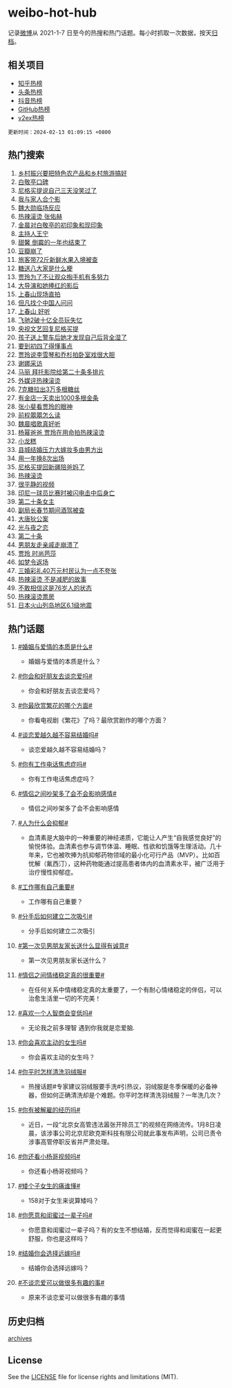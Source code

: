 # weibo-hot-hub

记录[微博](https://www.weibo.com)从 2021-1-7 日至今的热搜和热门话题。每小时抓取一次数据，按天[归档](archives)。

## 相关项目

- [知乎热榜](https://github.com/lonnyzhang423/zhihu-hot-hub)
- [头条热榜](https://github.com/lonnyzhang423/toutiao-hot-hub)
- [抖音热榜](https://github.com/lonnyzhang423/douyin-hot-hub)
- [GitHub热榜](https://github.com/lonnyzhang423/github-hot-hub)
- [v2ex热榜](https://github.com/lonnyzhang423/v2ex-hot-hub)


`更新时间：2024-02-13 01:09:15 +0800`

## 热门搜索

1. [乡村振兴要把特色农产品和乡村旅游搞好](https://m.weibo.cn/search?containerid=100103type%3D1%26t%3D10%26q%3D%23%E4%B9%A1%E6%9D%91%E6%8C%AF%E5%85%B4%E8%A6%81%E6%8A%8A%E7%89%B9%E8%89%B2%E5%86%9C%E4%BA%A7%E5%93%81%E5%92%8C%E4%B9%A1%E6%9D%91%E6%97%85%E6%B8%B8%E6%90%9E%E5%A5%BD%23&stream_entry_id=51&isnewpage=1&extparam=seat%3D1%26pos%3D0%26dgr%3D0%26cate%3D10103%26c_type%3D51%26q%3D%2523%25E4%25B9%25A1%25E6%259D%2591%25E6%258C%25AF%25E5%2585%25B4%25E8%25A6%2581%25E6%258A%258A%25E7%2589%25B9%25E8%2589%25B2%25E5%2586%259C%25E4%25BA%25A7%25E5%2593%2581%25E5%2592%258C%25E4%25B9%25A1%25E6%259D%2591%25E6%2597%2585%25E6%25B8%25B8%25E6%2590%259E%25E5%25A5%25BD%2523%26stream_entry_id%3D51%26filter_type%3Drealtimehot%26display_time%3D1707757753%26pre_seqid%3D17077577538210711303)
1. [白敬亭口碑](https://m.weibo.cn/search?containerid=100103type%3D1%26t%3D10%26q%3D%23%E7%99%BD%E6%95%AC%E4%BA%AD%E5%8F%A3%E7%A2%91%23&stream_entry_id=31&isnewpage=1&extparam=seat%3D1%26band_rank%3D1%26pos%3D0%26q%3D%2523%25E7%2599%25BD%25E6%2595%25AC%25E4%25BA%25AD%25E5%258F%25A3%25E7%25A2%2591%2523%26stream_entry_id%3D31%26c_type%3D31%26flag%3D4%26dgr%3D0%26realpos%3D1%26lcate%3D5001%26cate%3D5001%26filter_type%3Drealtimehot%26display_time%3D1707757753%26pre_seqid%3D17077577538210711303)
1. [尼格买提说自己三天没笑过了](https://m.weibo.cn/search?containerid=100103type%3D1%26t%3D10%26q%3D%23%E5%B0%BC%E6%A0%BC%E4%B9%B0%E6%8F%90%E8%AF%B4%E8%87%AA%E5%B7%B1%E4%B8%89%E5%A4%A9%E6%B2%A1%E7%AC%91%E8%BF%87%E4%BA%86%23&stream_entry_id=31&isnewpage=1&extparam=seat%3D1%26band_rank%3D2%26pos%3D1%26q%3D%2523%25E5%25B0%25BC%25E6%25A0%25BC%25E4%25B9%25B0%25E6%258F%2590%25E8%25AF%25B4%25E8%2587%25AA%25E5%25B7%25B1%25E4%25B8%2589%25E5%25A4%25A9%25E6%25B2%25A1%25E7%25AC%2591%25E8%25BF%2587%25E4%25BA%2586%2523%26stream_entry_id%3D31%26c_type%3D31%26flag%3D16%26dgr%3D0%26realpos%3D2%26lcate%3D5001%26cate%3D5001%26filter_type%3Drealtimehot%26display_time%3D1707757753%26pre_seqid%3D17077577538210711303)
1. [我与家人合个影](https://m.weibo.cn/search?containerid=100103type%3D1%26t%3D10%26q%3D%23%E6%88%91%E4%B8%8E%E5%AE%B6%E4%BA%BA%E5%90%88%E4%B8%AA%E5%BD%B1%23&stream_entry_id=31&isnewpage=1&extparam=seat%3D1%26band_rank%3D3%26pos%3D2%26q%3D%2523%25E6%2588%2591%25E4%25B8%258E%25E5%25AE%25B6%25E4%25BA%25BA%25E5%2590%2588%25E4%25B8%25AA%25E5%25BD%25B1%2523%26stream_entry_id%3D31%26c_type%3D31%26flag%3D0%26dgr%3D0%26realpos%3D3%26lcate%3D5001%26cate%3D5001%26filter_type%3Drealtimehot%26display_time%3D1707757753%26pre_seqid%3D17077577538210711303)
1. [魏大勋临场反应](https://m.weibo.cn/search?containerid=100103type%3D1%26t%3D10%26q%3D%23%E9%AD%8F%E5%A4%A7%E5%8B%8B%E4%B8%B4%E5%9C%BA%E5%8F%8D%E5%BA%94%23&stream_entry_id=31&isnewpage=1&extparam=seat%3D1%26band_rank%3D4%26pos%3D3%26q%3D%2523%25E9%25AD%258F%25E5%25A4%25A7%25E5%258B%258B%25E4%25B8%25B4%25E5%259C%25BA%25E5%258F%258D%25E5%25BA%2594%2523%26stream_entry_id%3D31%26c_type%3D31%26flag%3D2%26dgr%3D0%26realpos%3D4%26lcate%3D5001%26cate%3D5001%26filter_type%3Drealtimehot%26display_time%3D1707757753%26pre_seqid%3D17077577538210711303)
1. [热辣滚烫 张佑赫](https://m.weibo.cn/search?containerid=100103type%3D1%26t%3D10%26q%3D%E7%83%AD%E8%BE%A3%E6%BB%9A%E7%83%AB+%E5%BC%A0%E4%BD%91%E8%B5%AB&stream_entry_id=31&isnewpage=1&extparam=seat%3D1%26band_rank%3D5%26pos%3D4%26q%3D%25E7%2583%25AD%25E8%25BE%25A3%25E6%25BB%259A%25E7%2583%25AB%2520%25E5%25BC%25A0%25E4%25BD%2591%25E8%25B5%25AB%26stream_entry_id%3D31%26c_type%3D31%26flag%3D1%26dgr%3D0%26realpos%3D5%26lcate%3D5001%26cate%3D5001%26filter_type%3Drealtimehot%26display_time%3D1707757753%26pre_seqid%3D17077577538210711303)
1. [金晨对白敬亭的初印象和现印象](https://m.weibo.cn/search?containerid=100103type%3D1%26t%3D10%26q%3D%23%E9%87%91%E6%99%A8%E5%AF%B9%E7%99%BD%E6%95%AC%E4%BA%AD%E7%9A%84%E5%88%9D%E5%8D%B0%E8%B1%A1%E5%92%8C%E7%8E%B0%E5%8D%B0%E8%B1%A1%23&stream_entry_id=31&isnewpage=1&extparam=seat%3D1%26band_rank%3D6%26pos%3D5%26q%3D%2523%25E9%2587%2591%25E6%2599%25A8%25E5%25AF%25B9%25E7%2599%25BD%25E6%2595%25AC%25E4%25BA%25AD%25E7%259A%2584%25E5%2588%259D%25E5%258D%25B0%25E8%25B1%25A1%25E5%2592%258C%25E7%258E%25B0%25E5%258D%25B0%25E8%25B1%25A1%2523%26stream_entry_id%3D31%26c_type%3D31%26flag%3D2%26dgr%3D0%26realpos%3D6%26lcate%3D5001%26cate%3D5001%26filter_type%3Drealtimehot%26display_time%3D1707757753%26pre_seqid%3D17077577538210711303)
1. [主持人王宁](https://m.weibo.cn/search?containerid=100103type%3D1%26t%3D10%26q%3D%23%E4%B8%BB%E6%8C%81%E4%BA%BA%E7%8E%8B%E5%AE%81%23&stream_entry_id=31&isnewpage=1&extparam=seat%3D1%26band_rank%3D7%26pos%3D6%26q%3D%2523%25E4%25B8%25BB%25E6%258C%2581%25E4%25BA%25BA%25E7%258E%258B%25E5%25AE%2581%2523%26stream_entry_id%3D31%26c_type%3D31%26flag%3D2%26dgr%3D0%26realpos%3D7%26lcate%3D5001%26cate%3D5001%26filter_type%3Drealtimehot%26display_time%3D1707757753%26pre_seqid%3D17077577538210711303)
1. [甜馨 倒霉的一年也结束了](https://m.weibo.cn/search?containerid=100103type%3D1%26t%3D10%26q%3D%E7%94%9C%E9%A6%A8+%E5%80%92%E9%9C%89%E7%9A%84%E4%B8%80%E5%B9%B4%E4%B9%9F%E7%BB%93%E6%9D%9F%E4%BA%86&stream_entry_id=31&isnewpage=1&extparam=seat%3D1%26band_rank%3D8%26pos%3D7%26q%3D%25E7%2594%259C%25E9%25A6%25A8%2520%25E5%2580%2592%25E9%259C%2589%25E7%259A%2584%25E4%25B8%2580%25E5%25B9%25B4%25E4%25B9%259F%25E7%25BB%2593%25E6%259D%259F%25E4%25BA%2586%26stream_entry_id%3D31%26c_type%3D31%26flag%3D2%26dgr%3D0%26realpos%3D8%26lcate%3D5001%26cate%3D5001%26filter_type%3Drealtimehot%26display_time%3D1707757753%26pre_seqid%3D17077577538210711303)
1. [豆瓣崩了](https://m.weibo.cn/search?containerid=100103type%3D1%26t%3D10%26q%3D%E8%B1%86%E7%93%A3%E5%B4%A9%E4%BA%86&stream_entry_id=31&isnewpage=1&extparam=seat%3D1%26band_rank%3D9%26pos%3D8%26q%3D%25E8%25B1%2586%25E7%2593%25A3%25E5%25B4%25A9%25E4%25BA%2586%26stream_entry_id%3D31%26c_type%3D31%26flag%3D0%26dgr%3D0%26realpos%3D9%26lcate%3D5001%26cate%3D5001%26filter_type%3Drealtimehot%26display_time%3D1707757753%26pre_seqid%3D17077577538210711303)
1. [旅客带72斤新鲜水果入境被查](https://m.weibo.cn/search?containerid=100103type%3D1%26t%3D10%26q%3D%23%E6%97%85%E5%AE%A2%E5%B8%A672%E6%96%A4%E6%96%B0%E9%B2%9C%E6%B0%B4%E6%9E%9C%E5%85%A5%E5%A2%83%E8%A2%AB%E6%9F%A5%23&stream_entry_id=31&isnewpage=1&extparam=seat%3D1%26band_rank%3D10%26pos%3D9%26q%3D%2523%25E6%2597%2585%25E5%25AE%25A2%25E5%25B8%25A672%25E6%2596%25A4%25E6%2596%25B0%25E9%25B2%259C%25E6%25B0%25B4%25E6%259E%259C%25E5%2585%25A5%25E5%25A2%2583%25E8%25A2%25AB%25E6%259F%25A5%2523%26stream_entry_id%3D31%26c_type%3D31%26flag%3D0%26dgr%3D0%26realpos%3D10%26lcate%3D5001%26cate%3D5001%26filter_type%3Drealtimehot%26display_time%3D1707757753%26pre_seqid%3D17077577538210711303)
1. [糖送八大家是什么梗](https://m.weibo.cn/search?containerid=100103type%3D1%26t%3D10%26q%3D%E7%B3%96%E9%80%81%E5%85%AB%E5%A4%A7%E5%AE%B6%E6%98%AF%E4%BB%80%E4%B9%88%E6%A2%97&stream_entry_id=31&isnewpage=1&extparam=seat%3D1%26band_rank%3D11%26pos%3D10%26q%3D%25E7%25B3%2596%25E9%2580%2581%25E5%2585%25AB%25E5%25A4%25A7%25E5%25AE%25B6%25E6%2598%25AF%25E4%25BB%2580%25E4%25B9%2588%25E6%25A2%2597%26stream_entry_id%3D31%26c_type%3D31%26flag%3D2%26dgr%3D0%26realpos%3D11%26lcate%3D5001%26cate%3D5001%26filter_type%3Drealtimehot%26display_time%3D1707757753%26pre_seqid%3D17077577538210711303)
1. [贾玲为了不让观众掏手机有多努力](https://m.weibo.cn/search?containerid=100103type%3D1%26t%3D10%26q%3D%23%E8%B4%BE%E7%8E%B2%E4%B8%BA%E4%BA%86%E4%B8%8D%E8%AE%A9%E8%A7%82%E4%BC%97%E6%8E%8F%E6%89%8B%E6%9C%BA%E6%9C%89%E5%A4%9A%E5%8A%AA%E5%8A%9B%23&stream_entry_id=31&isnewpage=1&extparam=seat%3D1%26band_rank%3D12%26pos%3D11%26q%3D%2523%25E8%25B4%25BE%25E7%258E%25B2%25E4%25B8%25BA%25E4%25BA%2586%25E4%25B8%258D%25E8%25AE%25A9%25E8%25A7%2582%25E4%25BC%2597%25E6%258E%258F%25E6%2589%258B%25E6%259C%25BA%25E6%259C%2589%25E5%25A4%259A%25E5%258A%25AA%25E5%258A%259B%2523%26stream_entry_id%3D31%26c_type%3D31%26flag%3D2%26dgr%3D0%26realpos%3D12%26lcate%3D5001%26cate%3D5001%26filter_type%3Drealtimehot%26display_time%3D1707757753%26pre_seqid%3D17077577538210711303)
1. [大导演和她捧红的影后](https://m.weibo.cn/search?containerid=100103type%3D1%26t%3D10%26q%3D%23%E5%A4%A7%E5%AF%BC%E6%BC%94%E5%92%8C%E5%A5%B9%E6%8D%A7%E7%BA%A2%E7%9A%84%E5%BD%B1%E5%90%8E%23&stream_entry_id=31&isnewpage=1&extparam=seat%3D1%26band_rank%3D13%26pos%3D12%26q%3D%2523%25E5%25A4%25A7%25E5%25AF%25BC%25E6%25BC%2594%25E5%2592%258C%25E5%25A5%25B9%25E6%258D%25A7%25E7%25BA%25A2%25E7%259A%2584%25E5%25BD%25B1%25E5%2590%258E%2523%26stream_entry_id%3D31%26c_type%3D31%26flag%3D0%26dgr%3D0%26realpos%3D13%26lcate%3D5001%26cate%3D5001%26filter_type%3Drealtimehot%26display_time%3D1707757753%26pre_seqid%3D17077577538210711303)
1. [上春山现场直拍](https://m.weibo.cn/search?containerid=100103type%3D1%26t%3D10%26q%3D%23%E4%B8%8A%E6%98%A5%E5%B1%B1%E7%8E%B0%E5%9C%BA%E7%9B%B4%E6%8B%8D%23&stream_entry_id=31&isnewpage=1&extparam=seat%3D1%26band_rank%3D14%26pos%3D13%26q%3D%2523%25E4%25B8%258A%25E6%2598%25A5%25E5%25B1%25B1%25E7%258E%25B0%25E5%259C%25BA%25E7%259B%25B4%25E6%258B%258D%2523%26stream_entry_id%3D31%26c_type%3D31%26flag%3D2%26dgr%3D0%26realpos%3D14%26lcate%3D5001%26cate%3D5001%26filter_type%3Drealtimehot%26display_time%3D1707757753%26pre_seqid%3D17077577538210711303)
1. [但凡找个中国人问问](https://m.weibo.cn/search?containerid=100103type%3D1%26t%3D10%26q%3D%E4%BD%86%E5%87%A1%E6%89%BE%E4%B8%AA%E4%B8%AD%E5%9B%BD%E4%BA%BA%E9%97%AE%E9%97%AE&stream_entry_id=31&isnewpage=1&extparam=seat%3D1%26band_rank%3D15%26pos%3D14%26q%3D%25E4%25BD%2586%25E5%2587%25A1%25E6%2589%25BE%25E4%25B8%25AA%25E4%25B8%25AD%25E5%259B%25BD%25E4%25BA%25BA%25E9%2597%25AE%25E9%2597%25AE%26stream_entry_id%3D31%26c_type%3D31%26flag%3D0%26dgr%3D0%26realpos%3D15%26lcate%3D5001%26cate%3D5001%26filter_type%3Drealtimehot%26display_time%3D1707757753%26pre_seqid%3D17077577538210711303)
1. [上春山 好听](https://m.weibo.cn/search?containerid=100103type%3D1%26t%3D10%26q%3D%E4%B8%8A%E6%98%A5%E5%B1%B1+%E5%A5%BD%E5%90%AC&stream_entry_id=31&isnewpage=1&extparam=seat%3D1%26band_rank%3D16%26pos%3D15%26q%3D%25E4%25B8%258A%25E6%2598%25A5%25E5%25B1%25B1%2520%25E5%25A5%25BD%25E5%2590%25AC%26stream_entry_id%3D31%26c_type%3D31%26flag%3D0%26dgr%3D0%26realpos%3D16%26lcate%3D5001%26cate%3D5001%26filter_type%3Drealtimehot%26display_time%3D1707757753%26pre_seqid%3D17077577538210711303)
1. [飞驰2破十亿全员玩失忆](https://m.weibo.cn/search?containerid=100103type%3D1%26t%3D10%26q%3D%23%E9%A3%9E%E9%A9%B02%E7%A0%B4%E5%8D%81%E4%BA%BF%E5%85%A8%E5%91%98%E7%8E%A9%E5%A4%B1%E5%BF%86%23&stream_entry_id=31&isnewpage=1&extparam=seat%3D1%26band_rank%3D17%26pos%3D16%26q%3D%2523%25E9%25A3%259E%25E9%25A9%25B02%25E7%25A0%25B4%25E5%258D%2581%25E4%25BA%25BF%25E5%2585%25A8%25E5%2591%2598%25E7%258E%25A9%25E5%25A4%25B1%25E5%25BF%2586%2523%26stream_entry_id%3D31%26c_type%3D31%26flag%3D0%26dgr%3D0%26realpos%3D17%26lcate%3D5001%26cate%3D5001%26filter_type%3Drealtimehot%26display_time%3D1707757753%26pre_seqid%3D17077577538210711303)
1. [央视文艺回复尼格买提](https://m.weibo.cn/search?containerid=100103type%3D1%26t%3D10%26q%3D%23%E5%A4%AE%E8%A7%86%E6%96%87%E8%89%BA%E5%9B%9E%E5%A4%8D%E5%B0%BC%E6%A0%BC%E4%B9%B0%E6%8F%90%23&stream_entry_id=31&isnewpage=1&extparam=seat%3D1%26band_rank%3D18%26pos%3D17%26q%3D%2523%25E5%25A4%25AE%25E8%25A7%2586%25E6%2596%2587%25E8%2589%25BA%25E5%259B%259E%25E5%25A4%258D%25E5%25B0%25BC%25E6%25A0%25BC%25E4%25B9%25B0%25E6%258F%2590%2523%26stream_entry_id%3D31%26c_type%3D31%26flag%3D0%26dgr%3D0%26realpos%3D18%26lcate%3D5001%26cate%3D5001%26filter_type%3Drealtimehot%26display_time%3D1707757753%26pre_seqid%3D17077577538210711303)
1. [孩子送上警车后她才发现自己后背全湿了](https://m.weibo.cn/search?containerid=100103type%3D1%26t%3D10%26q%3D%23%E5%AD%A9%E5%AD%90%E9%80%81%E4%B8%8A%E8%AD%A6%E8%BD%A6%E5%90%8E%E5%A5%B9%E6%89%8D%E5%8F%91%E7%8E%B0%E8%87%AA%E5%B7%B1%E5%90%8E%E8%83%8C%E5%85%A8%E6%B9%BF%E4%BA%86%23&stream_entry_id=31&isnewpage=1&extparam=seat%3D1%26band_rank%3D19%26pos%3D18%26q%3D%2523%25E5%25AD%25A9%25E5%25AD%2590%25E9%2580%2581%25E4%25B8%258A%25E8%25AD%25A6%25E8%25BD%25A6%25E5%2590%258E%25E5%25A5%25B9%25E6%2589%258D%25E5%258F%2591%25E7%258E%25B0%25E8%2587%25AA%25E5%25B7%25B1%25E5%2590%258E%25E8%2583%258C%25E5%2585%25A8%25E6%25B9%25BF%25E4%25BA%2586%2523%26stream_entry_id%3D31%26c_type%3D31%26flag%3D32768%26dgr%3D0%26realpos%3D19%26lcate%3D5001%26cate%3D5001%26filter_type%3Drealtimehot%26display_time%3D1707757753%26pre_seqid%3D17077577538210711303)
1. [要到初四了得懂事点](https://m.weibo.cn/search?containerid=100103type%3D1%26t%3D10%26q%3D%E8%A6%81%E5%88%B0%E5%88%9D%E5%9B%9B%E4%BA%86%E5%BE%97%E6%87%82%E4%BA%8B%E7%82%B9&stream_entry_id=31&isnewpage=1&extparam=seat%3D1%26band_rank%3D20%26pos%3D19%26q%3D%25E8%25A6%2581%25E5%2588%25B0%25E5%2588%259D%25E5%259B%259B%25E4%25BA%2586%25E5%25BE%2597%25E6%2587%2582%25E4%25BA%258B%25E7%2582%25B9%26stream_entry_id%3D31%26c_type%3D31%26flag%3D0%26dgr%3D0%26realpos%3D20%26lcate%3D5001%26cate%3D5001%26filter_type%3Drealtimehot%26display_time%3D1707757753%26pre_seqid%3D17077577538210711303)
1. [贾玲说李雪琴和乔杉拍卧室戏很大胆](https://m.weibo.cn/search?containerid=100103type%3D1%26t%3D10%26q%3D%23%E8%B4%BE%E7%8E%B2%E8%AF%B4%E6%9D%8E%E9%9B%AA%E7%90%B4%E5%92%8C%E4%B9%94%E6%9D%89%E6%8B%8D%E5%8D%A7%E5%AE%A4%E6%88%8F%E5%BE%88%E5%A4%A7%E8%83%86%23&stream_entry_id=31&isnewpage=1&extparam=seat%3D1%26band_rank%3D21%26pos%3D20%26q%3D%2523%25E8%25B4%25BE%25E7%258E%25B2%25E8%25AF%25B4%25E6%259D%258E%25E9%259B%25AA%25E7%2590%25B4%25E5%2592%258C%25E4%25B9%2594%25E6%259D%2589%25E6%258B%258D%25E5%258D%25A7%25E5%25AE%25A4%25E6%2588%258F%25E5%25BE%2588%25E5%25A4%25A7%25E8%2583%2586%2523%26stream_entry_id%3D31%26c_type%3D31%26flag%3D1%26dgr%3D0%26realpos%3D21%26lcate%3D5001%26cate%3D5001%26filter_type%3Drealtimehot%26display_time%3D1707757753%26pre_seqid%3D17077577538210711303)
1. [谢娜采访](https://m.weibo.cn/search?containerid=100103type%3D1%26t%3D10%26q%3D%E8%B0%A2%E5%A8%9C%E9%87%87%E8%AE%BF&stream_entry_id=31&isnewpage=1&extparam=seat%3D1%26band_rank%3D22%26pos%3D21%26q%3D%25E8%25B0%25A2%25E5%25A8%259C%25E9%2587%2587%25E8%25AE%25BF%26stream_entry_id%3D31%26c_type%3D31%26flag%3D0%26dgr%3D0%26realpos%3D22%26lcate%3D5001%26cate%3D5001%26filter_type%3Drealtimehot%26display_time%3D1707757753%26pre_seqid%3D17077577538210711303)
1. [马丽 拜托影院给第二十条多排片](https://m.weibo.cn/search?containerid=100103type%3D1%26t%3D10%26q%3D%E9%A9%AC%E4%B8%BD+%E6%8B%9C%E6%89%98%E5%BD%B1%E9%99%A2%E7%BB%99%E7%AC%AC%E4%BA%8C%E5%8D%81%E6%9D%A1%E5%A4%9A%E6%8E%92%E7%89%87&stream_entry_id=31&isnewpage=1&extparam=seat%3D1%26band_rank%3D23%26pos%3D22%26q%3D%25E9%25A9%25AC%25E4%25B8%25BD%2520%25E6%258B%259C%25E6%2589%2598%25E5%25BD%25B1%25E9%2599%25A2%25E7%25BB%2599%25E7%25AC%25AC%25E4%25BA%258C%25E5%258D%2581%25E6%259D%25A1%25E5%25A4%259A%25E6%258E%2592%25E7%2589%2587%26stream_entry_id%3D31%26c_type%3D31%26flag%3D0%26dgr%3D0%26realpos%3D23%26lcate%3D5001%26cate%3D5001%26filter_type%3Drealtimehot%26display_time%3D1707757753%26pre_seqid%3D17077577538210711303)
1. [外媒评热辣滚烫](https://m.weibo.cn/search?containerid=100103type%3D1%26t%3D10%26q%3D%23%E5%A4%96%E5%AA%92%E8%AF%84%E7%83%AD%E8%BE%A3%E6%BB%9A%E7%83%AB%23&stream_entry_id=31&isnewpage=1&extparam=seat%3D1%26band_rank%3D24%26pos%3D23%26q%3D%2523%25E5%25A4%2596%25E5%25AA%2592%25E8%25AF%2584%25E7%2583%25AD%25E8%25BE%25A3%25E6%25BB%259A%25E7%2583%25AB%2523%26stream_entry_id%3D31%26c_type%3D31%26flag%3D0%26dgr%3D0%26realpos%3D24%26lcate%3D5001%26cate%3D5001%26filter_type%3Drealtimehot%26display_time%3D1707757753%26pre_seqid%3D17077577538210711303)
1. [7克糖拉出3万多根糖丝](https://m.weibo.cn/search?containerid=100103type%3D1%26t%3D10%26q%3D%237%E5%85%8B%E7%B3%96%E6%8B%89%E5%87%BA3%E4%B8%87%E5%A4%9A%E6%A0%B9%E7%B3%96%E4%B8%9D%23&stream_entry_id=31&isnewpage=1&extparam=seat%3D1%26band_rank%3D25%26pos%3D24%26q%3D%25237%25E5%2585%258B%25E7%25B3%2596%25E6%258B%2589%25E5%2587%25BA3%25E4%25B8%2587%25E5%25A4%259A%25E6%25A0%25B9%25E7%25B3%2596%25E4%25B8%259D%2523%26stream_entry_id%3D31%26c_type%3D31%26flag%3D1%26dgr%3D0%26realpos%3D25%26lcate%3D5001%26cate%3D5001%26filter_type%3Drealtimehot%26display_time%3D1707757753%26pre_seqid%3D17077577538210711303)
1. [有金店一天卖出1000多根金条](https://m.weibo.cn/search?containerid=100103type%3D1%26t%3D10%26q%3D%23%E6%9C%89%E9%87%91%E5%BA%97%E4%B8%80%E5%A4%A9%E5%8D%96%E5%87%BA1000%E5%A4%9A%E6%A0%B9%E9%87%91%E6%9D%A1%23&stream_entry_id=31&isnewpage=1&extparam=seat%3D1%26band_rank%3D26%26pos%3D25%26q%3D%2523%25E6%259C%2589%25E9%2587%2591%25E5%25BA%2597%25E4%25B8%2580%25E5%25A4%25A9%25E5%258D%2596%25E5%2587%25BA1000%25E5%25A4%259A%25E6%25A0%25B9%25E9%2587%2591%25E6%259D%25A1%2523%26stream_entry_id%3D31%26c_type%3D31%26flag%3D0%26dgr%3D0%26realpos%3D26%26lcate%3D5001%26cate%3D5001%26filter_type%3Drealtimehot%26display_time%3D1707757753%26pre_seqid%3D17077577538210711303)
1. [张小斐看贾玲的眼神](https://m.weibo.cn/search?containerid=100103type%3D1%26t%3D10%26q%3D%23%E5%BC%A0%E5%B0%8F%E6%96%90%E7%9C%8B%E8%B4%BE%E7%8E%B2%E7%9A%84%E7%9C%BC%E7%A5%9E%23&stream_entry_id=31&isnewpage=1&extparam=seat%3D1%26band_rank%3D27%26pos%3D26%26q%3D%2523%25E5%25BC%25A0%25E5%25B0%258F%25E6%2596%2590%25E7%259C%258B%25E8%25B4%25BE%25E7%258E%25B2%25E7%259A%2584%25E7%259C%25BC%25E7%25A5%259E%2523%26stream_entry_id%3D31%26c_type%3D31%26flag%3D0%26dgr%3D0%26realpos%3D27%26lcate%3D5001%26cate%3D5001%26filter_type%3Drealtimehot%26display_time%3D1707757753%26pre_seqid%3D17077577538210711303)
1. [前程朤朤怎么读](https://m.weibo.cn/search?containerid=100103type%3D1%26t%3D10%26q%3D%23%E5%89%8D%E7%A8%8B%E6%9C%A4%E6%9C%A4%E6%80%8E%E4%B9%88%E8%AF%BB%23&stream_entry_id=31&isnewpage=1&extparam=seat%3D1%26band_rank%3D28%26pos%3D27%26q%3D%2523%25E5%2589%258D%25E7%25A8%258B%25E6%259C%25A4%25E6%259C%25A4%25E6%2580%258E%25E4%25B9%2588%25E8%25AF%25BB%2523%26stream_entry_id%3D31%26c_type%3D31%26flag%3D0%26dgr%3D0%26realpos%3D28%26lcate%3D5001%26cate%3D5001%26filter_type%3Drealtimehot%26display_time%3D1707757753%26pre_seqid%3D17077577538210711303)
1. [魏晨唱歌真好听](https://m.weibo.cn/search?containerid=100103type%3D1%26t%3D10%26q%3D%E9%AD%8F%E6%99%A8%E5%94%B1%E6%AD%8C%E7%9C%9F%E5%A5%BD%E5%90%AC&stream_entry_id=31&isnewpage=1&extparam=seat%3D1%26band_rank%3D29%26pos%3D28%26q%3D%25E9%25AD%258F%25E6%2599%25A8%25E5%2594%25B1%25E6%25AD%258C%25E7%259C%259F%25E5%25A5%25BD%25E5%2590%25AC%26stream_entry_id%3D31%26c_type%3D31%26flag%3D0%26dgr%3D0%26realpos%3D29%26lcate%3D5001%26cate%3D5001%26filter_type%3Drealtimehot%26display_time%3D1707757753%26pre_seqid%3D17077577538210711303)
1. [杨幂爸爸 贾玲在用命拍热辣滚烫](https://m.weibo.cn/search?containerid=100103type%3D1%26t%3D10%26q%3D%E6%9D%A8%E5%B9%82%E7%88%B8%E7%88%B8+%E8%B4%BE%E7%8E%B2%E5%9C%A8%E7%94%A8%E5%91%BD%E6%8B%8D%E7%83%AD%E8%BE%A3%E6%BB%9A%E7%83%AB&stream_entry_id=31&isnewpage=1&extparam=seat%3D1%26band_rank%3D30%26pos%3D29%26q%3D%25E6%259D%25A8%25E5%25B9%2582%25E7%2588%25B8%25E7%2588%25B8%2520%25E8%25B4%25BE%25E7%258E%25B2%25E5%259C%25A8%25E7%2594%25A8%25E5%2591%25BD%25E6%258B%258D%25E7%2583%25AD%25E8%25BE%25A3%25E6%25BB%259A%25E7%2583%25AB%26stream_entry_id%3D31%26c_type%3D31%26flag%3D0%26dgr%3D0%26realpos%3D30%26lcate%3D5001%26cate%3D5001%26filter_type%3Drealtimehot%26display_time%3D1707757753%26pre_seqid%3D17077577538210711303)
1. [小龙糕](https://m.weibo.cn/search?containerid=100103type%3D1%26t%3D10%26q%3D%E5%B0%8F%E9%BE%99%E7%B3%95&stream_entry_id=31&isnewpage=1&extparam=seat%3D1%26band_rank%3D31%26pos%3D30%26q%3D%25E5%25B0%258F%25E9%25BE%2599%25E7%25B3%2595%26stream_entry_id%3D31%26c_type%3D31%26flag%3D0%26dgr%3D0%26realpos%3D31%26lcate%3D5001%26cate%3D5001%26filter_type%3Drealtimehot%26display_time%3D1707757753%26pre_seqid%3D17077577538210711303)
1. [县城结婚压力大嫁妆多由男方出](https://m.weibo.cn/search?containerid=100103type%3D1%26t%3D10%26q%3D%23%E5%8E%BF%E5%9F%8E%E7%BB%93%E5%A9%9A%E5%8E%8B%E5%8A%9B%E5%A4%A7%E5%AB%81%E5%A6%86%E5%A4%9A%E7%94%B1%E7%94%B7%E6%96%B9%E5%87%BA%23&stream_entry_id=31&isnewpage=1&extparam=seat%3D1%26band_rank%3D32%26pos%3D31%26q%3D%2523%25E5%258E%25BF%25E5%259F%258E%25E7%25BB%2593%25E5%25A9%259A%25E5%258E%258B%25E5%258A%259B%25E5%25A4%25A7%25E5%25AB%2581%25E5%25A6%2586%25E5%25A4%259A%25E7%2594%25B1%25E7%2594%25B7%25E6%2596%25B9%25E5%2587%25BA%2523%26stream_entry_id%3D31%26c_type%3D31%26flag%3D0%26dgr%3D0%26realpos%3D32%26lcate%3D5001%26cate%3D5001%26filter_type%3Drealtimehot%26display_time%3D1707757753%26pre_seqid%3D17077577538210711303)
1. [用一年换8次出场](https://m.weibo.cn/search?containerid=100103type%3D1%26t%3D10%26q%3D%E7%94%A8%E4%B8%80%E5%B9%B4%E6%8D%A28%E6%AC%A1%E5%87%BA%E5%9C%BA&stream_entry_id=31&isnewpage=1&extparam=seat%3D1%26band_rank%3D33%26pos%3D32%26q%3D%25E7%2594%25A8%25E4%25B8%2580%25E5%25B9%25B4%25E6%258D%25A28%25E6%25AC%25A1%25E5%2587%25BA%25E5%259C%25BA%26stream_entry_id%3D31%26c_type%3D31%26flag%3D1%26dgr%3D0%26realpos%3D33%26lcate%3D5001%26cate%3D5001%26filter_type%3Drealtimehot%26display_time%3D1707757753%26pre_seqid%3D17077577538210711303)
1. [尼格买提回新疆陪爸妈了](https://m.weibo.cn/search?containerid=100103type%3D1%26t%3D10%26q%3D%23%E5%B0%BC%E6%A0%BC%E4%B9%B0%E6%8F%90%E5%9B%9E%E6%96%B0%E7%96%86%E9%99%AA%E7%88%B8%E5%A6%88%E4%BA%86%23&stream_entry_id=31&isnewpage=1&extparam=seat%3D1%26band_rank%3D34%26pos%3D33%26q%3D%2523%25E5%25B0%25BC%25E6%25A0%25BC%25E4%25B9%25B0%25E6%258F%2590%25E5%259B%259E%25E6%2596%25B0%25E7%2596%2586%25E9%2599%25AA%25E7%2588%25B8%25E5%25A6%2588%25E4%25BA%2586%2523%26stream_entry_id%3D31%26c_type%3D31%26flag%3D0%26dgr%3D0%26realpos%3D34%26lcate%3D5001%26cate%3D5001%26filter_type%3Drealtimehot%26display_time%3D1707757753%26pre_seqid%3D17077577538210711303)
1. [热辣滚烫](https://m.weibo.cn/search?containerid=100103type%3D1%26t%3D10%26q%3D%E7%83%AD%E8%BE%A3%E6%BB%9A%E7%83%AB&stream_entry_id=31&isnewpage=1&extparam=seat%3D1%26band_rank%3D35%26pos%3D34%26q%3D%25E7%2583%25AD%25E8%25BE%25A3%25E6%25BB%259A%25E7%2583%25AB%26stream_entry_id%3D31%26c_type%3D31%26flag%3D0%26dgr%3D0%26realpos%3D35%26lcate%3D5001%26cate%3D5001%26filter_type%3Drealtimehot%26display_time%3D1707757753%26pre_seqid%3D17077577538210711303)
1. [很平静的视频](https://m.weibo.cn/search?containerid=100103type%3D1%26t%3D10%26q%3D%E5%BE%88%E5%B9%B3%E9%9D%99%E7%9A%84%E8%A7%86%E9%A2%91&stream_entry_id=31&isnewpage=1&extparam=seat%3D1%26band_rank%3D36%26pos%3D35%26q%3D%25E5%25BE%2588%25E5%25B9%25B3%25E9%259D%2599%25E7%259A%2584%25E8%25A7%2586%25E9%25A2%2591%26stream_entry_id%3D31%26c_type%3D31%26flag%3D0%26dgr%3D0%26realpos%3D36%26lcate%3D5001%26cate%3D5001%26filter_type%3Drealtimehot%26display_time%3D1707757753%26pre_seqid%3D17077577538210711303)
1. [印尼一球员比赛时被闪电击中后身亡](https://m.weibo.cn/search?containerid=100103type%3D1%26t%3D10%26q%3D%23%E5%8D%B0%E5%B0%BC%E4%B8%80%E7%90%83%E5%91%98%E6%AF%94%E8%B5%9B%E6%97%B6%E8%A2%AB%E9%97%AA%E7%94%B5%E5%87%BB%E4%B8%AD%E5%90%8E%E8%BA%AB%E4%BA%A1%23&stream_entry_id=31&isnewpage=1&extparam=seat%3D1%26band_rank%3D37%26pos%3D36%26q%3D%2523%25E5%258D%25B0%25E5%25B0%25BC%25E4%25B8%2580%25E7%2590%2583%25E5%2591%2598%25E6%25AF%2594%25E8%25B5%259B%25E6%2597%25B6%25E8%25A2%25AB%25E9%2597%25AA%25E7%2594%25B5%25E5%2587%25BB%25E4%25B8%25AD%25E5%2590%258E%25E8%25BA%25AB%25E4%25BA%25A1%2523%26stream_entry_id%3D31%26c_type%3D31%26flag%3D0%26dgr%3D0%26realpos%3D37%26lcate%3D5001%26cate%3D5001%26filter_type%3Drealtimehot%26display_time%3D1707757753%26pre_seqid%3D17077577538210711303)
1. [第二十条女主](https://m.weibo.cn/search?containerid=100103type%3D1%26t%3D10%26q%3D%23%E7%AC%AC%E4%BA%8C%E5%8D%81%E6%9D%A1%E5%A5%B3%E4%B8%BB%23&stream_entry_id=31&isnewpage=1&extparam=seat%3D1%26band_rank%3D38%26pos%3D37%26q%3D%2523%25E7%25AC%25AC%25E4%25BA%258C%25E5%258D%2581%25E6%259D%25A1%25E5%25A5%25B3%25E4%25B8%25BB%2523%26stream_entry_id%3D31%26c_type%3D31%26flag%3D0%26dgr%3D0%26realpos%3D38%26lcate%3D5001%26cate%3D5001%26filter_type%3Drealtimehot%26display_time%3D1707757753%26pre_seqid%3D17077577538210711303)
1. [副局长春节期间酒驾被查](https://m.weibo.cn/search?containerid=100103type%3D1%26t%3D10%26q%3D%23%E5%89%AF%E5%B1%80%E9%95%BF%E6%98%A5%E8%8A%82%E6%9C%9F%E9%97%B4%E9%85%92%E9%A9%BE%E8%A2%AB%E6%9F%A5%23&stream_entry_id=31&isnewpage=1&extparam=seat%3D1%26band_rank%3D39%26pos%3D38%26q%3D%2523%25E5%2589%25AF%25E5%25B1%2580%25E9%2595%25BF%25E6%2598%25A5%25E8%258A%2582%25E6%259C%259F%25E9%2597%25B4%25E9%2585%2592%25E9%25A9%25BE%25E8%25A2%25AB%25E6%259F%25A5%2523%26stream_entry_id%3D31%26c_type%3D31%26flag%3D0%26dgr%3D0%26realpos%3D39%26lcate%3D5001%26cate%3D5001%26filter_type%3Drealtimehot%26display_time%3D1707757753%26pre_seqid%3D17077577538210711303)
1. [大唐狄公案](https://m.weibo.cn/search?containerid=100103type%3D1%26t%3D10%26q%3D%E5%A4%A7%E5%94%90%E7%8B%84%E5%85%AC%E6%A1%88&stream_entry_id=31&isnewpage=1&extparam=seat%3D1%26band_rank%3D40%26pos%3D39%26q%3D%25E5%25A4%25A7%25E5%2594%2590%25E7%258B%2584%25E5%2585%25AC%25E6%25A1%2588%26stream_entry_id%3D31%26c_type%3D31%26flag%3D1%26dgr%3D0%26realpos%3D40%26lcate%3D5001%26cate%3D5001%26filter_type%3Drealtimehot%26display_time%3D1707757753%26pre_seqid%3D17077577538210711303)
1. [光与夜之恋](https://m.weibo.cn/search?containerid=100103type%3D1%26t%3D10%26q%3D%E5%85%89%E4%B8%8E%E5%A4%9C%E4%B9%8B%E6%81%8B&stream_entry_id=31&isnewpage=1&extparam=seat%3D1%26band_rank%3D41%26pos%3D40%26q%3D%25E5%2585%2589%25E4%25B8%258E%25E5%25A4%259C%25E4%25B9%258B%25E6%2581%258B%26stream_entry_id%3D31%26c_type%3D31%26flag%3D0%26dgr%3D0%26realpos%3D41%26lcate%3D5001%26cate%3D5001%26filter_type%3Drealtimehot%26display_time%3D1707757753%26pre_seqid%3D17077577538210711303)
1. [第二十条](https://m.weibo.cn/search?containerid=100103type%3D1%26t%3D10%26q%3D%E7%AC%AC%E4%BA%8C%E5%8D%81%E6%9D%A1&stream_entry_id=31&isnewpage=1&extparam=seat%3D1%26band_rank%3D42%26pos%3D41%26q%3D%25E7%25AC%25AC%25E4%25BA%258C%25E5%258D%2581%25E6%259D%25A1%26stream_entry_id%3D31%26c_type%3D31%26flag%3D0%26dgr%3D0%26realpos%3D42%26lcate%3D5001%26cate%3D5001%26filter_type%3Drealtimehot%26display_time%3D1707757753%26pre_seqid%3D17077577538210711303)
1. [男朋友走亲戚走崩溃了](https://m.weibo.cn/search?containerid=100103type%3D1%26t%3D10%26q%3D%23%E7%94%B7%E6%9C%8B%E5%8F%8B%E8%B5%B0%E4%BA%B2%E6%88%9A%E8%B5%B0%E5%B4%A9%E6%BA%83%E4%BA%86%23&stream_entry_id=31&isnewpage=1&extparam=seat%3D1%26band_rank%3D43%26pos%3D42%26q%3D%2523%25E7%2594%25B7%25E6%259C%258B%25E5%258F%258B%25E8%25B5%25B0%25E4%25BA%25B2%25E6%2588%259A%25E8%25B5%25B0%25E5%25B4%25A9%25E6%25BA%2583%25E4%25BA%2586%2523%26stream_entry_id%3D31%26c_type%3D31%26flag%3D0%26dgr%3D0%26realpos%3D43%26lcate%3D5001%26cate%3D5001%26filter_type%3Drealtimehot%26display_time%3D1707757753%26pre_seqid%3D17077577538210711303)
1. [贾玲 时尚芭莎](https://m.weibo.cn/search?containerid=100103type%3D1%26t%3D10%26q%3D%E8%B4%BE%E7%8E%B2+%E6%97%B6%E5%B0%9A%E8%8A%AD%E8%8E%8E&stream_entry_id=31&isnewpage=1&extparam=seat%3D1%26band_rank%3D44%26pos%3D43%26q%3D%25E8%25B4%25BE%25E7%258E%25B2%2520%25E6%2597%25B6%25E5%25B0%259A%25E8%258A%25AD%25E8%258E%258E%26stream_entry_id%3D31%26c_type%3D31%26flag%3D0%26dgr%3D0%26realpos%3D44%26lcate%3D5001%26cate%3D5001%26filter_type%3Drealtimehot%26display_time%3D1707757753%26pre_seqid%3D17077577538210711303)
1. [如梦令返场](https://m.weibo.cn/search?containerid=100103type%3D1%26t%3D10%26q%3D%23%E5%A6%82%E6%A2%A6%E4%BB%A4%E8%BF%94%E5%9C%BA%23&stream_entry_id=31&isnewpage=1&extparam=seat%3D1%26band_rank%3D45%26pos%3D44%26q%3D%2523%25E5%25A6%2582%25E6%25A2%25A6%25E4%25BB%25A4%25E8%25BF%2594%25E5%259C%25BA%2523%26stream_entry_id%3D31%26c_type%3D31%26flag%3D0%26dgr%3D0%26realpos%3D45%26lcate%3D5001%26cate%3D5001%26filter_type%3Drealtimehot%26display_time%3D1707757753%26pre_seqid%3D17077577538210711303)
1. [三婚彩礼40万元村民认为一点不夸张](https://m.weibo.cn/search?containerid=100103type%3D1%26t%3D10%26q%3D%23%E4%B8%89%E5%A9%9A%E5%BD%A9%E7%A4%BC40%E4%B8%87%E5%85%83%E6%9D%91%E6%B0%91%E8%AE%A4%E4%B8%BA%E4%B8%80%E7%82%B9%E4%B8%8D%E5%A4%B8%E5%BC%A0%23&stream_entry_id=31&isnewpage=1&extparam=seat%3D1%26band_rank%3D46%26pos%3D45%26q%3D%2523%25E4%25B8%2589%25E5%25A9%259A%25E5%25BD%25A9%25E7%25A4%25BC40%25E4%25B8%2587%25E5%2585%2583%25E6%259D%2591%25E6%25B0%2591%25E8%25AE%25A4%25E4%25B8%25BA%25E4%25B8%2580%25E7%2582%25B9%25E4%25B8%258D%25E5%25A4%25B8%25E5%25BC%25A0%2523%26stream_entry_id%3D31%26c_type%3D31%26flag%3D0%26dgr%3D0%26realpos%3D46%26lcate%3D5001%26cate%3D5001%26filter_type%3Drealtimehot%26display_time%3D1707757753%26pre_seqid%3D17077577538210711303)
1. [热辣滚烫 不是减肥的故事](https://m.weibo.cn/search?containerid=100103type%3D1%26t%3D10%26q%3D%E7%83%AD%E8%BE%A3%E6%BB%9A%E7%83%AB+%E4%B8%8D%E6%98%AF%E5%87%8F%E8%82%A5%E7%9A%84%E6%95%85%E4%BA%8B&stream_entry_id=31&isnewpage=1&extparam=seat%3D1%26band_rank%3D47%26pos%3D46%26q%3D%25E7%2583%25AD%25E8%25BE%25A3%25E6%25BB%259A%25E7%2583%25AB%2520%25E4%25B8%258D%25E6%2598%25AF%25E5%2587%258F%25E8%2582%25A5%25E7%259A%2584%25E6%2595%2585%25E4%25BA%258B%26stream_entry_id%3D31%26c_type%3D31%26flag%3D0%26dgr%3D0%26realpos%3D47%26lcate%3D5001%26cate%3D5001%26filter_type%3Drealtimehot%26display_time%3D1707757753%26pre_seqid%3D17077577538210711303)
1. [不敢相信这是76岁人的状态](https://m.weibo.cn/search?containerid=100103type%3D1%26t%3D10%26q%3D%23%E4%B8%8D%E6%95%A2%E7%9B%B8%E4%BF%A1%E8%BF%99%E6%98%AF76%E5%B2%81%E4%BA%BA%E7%9A%84%E7%8A%B6%E6%80%81%23&stream_entry_id=31&isnewpage=1&extparam=seat%3D1%26band_rank%3D48%26pos%3D47%26q%3D%2523%25E4%25B8%258D%25E6%2595%25A2%25E7%259B%25B8%25E4%25BF%25A1%25E8%25BF%2599%25E6%2598%25AF76%25E5%25B2%2581%25E4%25BA%25BA%25E7%259A%2584%25E7%258A%25B6%25E6%2580%2581%2523%26stream_entry_id%3D31%26c_type%3D31%26flag%3D0%26dgr%3D0%26realpos%3D48%26lcate%3D5001%26cate%3D5001%26filter_type%3Drealtimehot%26display_time%3D1707757753%26pre_seqid%3D17077577538210711303)
1. [热辣滚烫票房](https://m.weibo.cn/search?containerid=100103type%3D1%26t%3D10%26q%3D%E7%83%AD%E8%BE%A3%E6%BB%9A%E7%83%AB%E7%A5%A8%E6%88%BF&stream_entry_id=31&isnewpage=1&extparam=seat%3D1%26band_rank%3D49%26pos%3D48%26q%3D%25E7%2583%25AD%25E8%25BE%25A3%25E6%25BB%259A%25E7%2583%25AB%25E7%25A5%25A8%25E6%2588%25BF%26stream_entry_id%3D31%26c_type%3D31%26flag%3D0%26dgr%3D0%26realpos%3D49%26lcate%3D5001%26cate%3D5001%26filter_type%3Drealtimehot%26display_time%3D1707757753%26pre_seqid%3D17077577538210711303)
1. [日本火山列岛地区6.1级地震](https://m.weibo.cn/search?containerid=100103type%3D1%26t%3D10%26q%3D%23%E6%97%A5%E6%9C%AC%E7%81%AB%E5%B1%B1%E5%88%97%E5%B2%9B%E5%9C%B0%E5%8C%BA6.1%E7%BA%A7%E5%9C%B0%E9%9C%87%23&stream_entry_id=31&isnewpage=1&extparam=seat%3D1%26band_rank%3D50%26pos%3D49%26q%3D%2523%25E6%2597%25A5%25E6%259C%25AC%25E7%2581%25AB%25E5%25B1%25B1%25E5%2588%2597%25E5%25B2%259B%25E5%259C%25B0%25E5%258C%25BA6.1%25E7%25BA%25A7%25E5%259C%25B0%25E9%259C%2587%2523%26stream_entry_id%3D31%26c_type%3D31%26flag%3D0%26dgr%3D0%26realpos%3D50%26lcate%3D5001%26cate%3D5001%26filter_type%3Drealtimehot%26display_time%3D1707757753%26pre_seqid%3D17077577538210711303)

## 热门话题

1. [#婚姻与爱情的本质是什么#](https://m.weibo.cn/search?containerid=231522type%3D1%26t%3D10%26q%3D%23%E5%A9%9A%E5%A7%BB%E4%B8%8E%E7%88%B1%E6%83%85%E7%9A%84%E6%9C%AC%E8%B4%A8%E6%98%AF%E4%BB%80%E4%B9%88%23&stream_entry_id=128&isnewpage=1&extparam=seat%3D1%26c_type%3D128%26dgr%3D0%26cate%3D5004%26unitid%3D1704881162756%26lcate%3D5004%26pos%3D1-0-0%26display_time%3D1707757755%26pre_seqid%3D170775775508401573741)
    - 婚姻与爱情的本质是什么？

1. [#你会和好朋友去谈恋爱吗#](https://m.weibo.cn/search?containerid=231522type%3D1%26t%3D10%26q%3D%23%E4%BD%A0%E4%BC%9A%E5%92%8C%E5%A5%BD%E6%9C%8B%E5%8F%8B%E5%8E%BB%E8%B0%88%E6%81%8B%E7%88%B1%E5%90%97%23&stream_entry_id=128&isnewpage=1&extparam=seat%3D1%26c_type%3D128%26dgr%3D0%26cate%3D5004%26unitid%3D1704849959446%26lcate%3D5004%26pos%3D1-0-1%26display_time%3D1707757755%26pre_seqid%3D170775775508401573741)
    - 你会和好朋友去谈恋爱吗？

1. [#你最欣赏繁花的哪个方面#](https://m.weibo.cn/search?containerid=231522type%3D1%26t%3D10%26q%3D%23%E4%BD%A0%E6%9C%80%E6%AC%A3%E8%B5%8F%E7%B9%81%E8%8A%B1%E7%9A%84%E5%93%AA%E4%B8%AA%E6%96%B9%E9%9D%A2%23&stream_entry_id=128&isnewpage=1&extparam=seat%3D1%26c_type%3D128%26dgr%3D0%26cate%3D5004%26unitid%3D1704872158127%26lcate%3D5004%26pos%3D1-0-2%26display_time%3D1707757755%26pre_seqid%3D170775775508401573741)
    - 你看电视剧《繁花》了吗？最欣赏剧作的哪个方面？

1. [#谈恋爱越久越不容易结婚吗#](https://m.weibo.cn/search?containerid=231522type%3D1%26t%3D10%26q%3D%23%E8%B0%88%E6%81%8B%E7%88%B1%E8%B6%8A%E4%B9%85%E8%B6%8A%E4%B8%8D%E5%AE%B9%E6%98%93%E7%BB%93%E5%A9%9A%E5%90%97%23&stream_entry_id=128&isnewpage=1&extparam=seat%3D1%26c_type%3D128%26dgr%3D0%26cate%3D5004%26unitid%3D1704871559387%26lcate%3D5004%26pos%3D1-0-3%26display_time%3D1707757755%26pre_seqid%3D170775775508401573741)
    - 谈恋爱越久越不容易结婚吗？

1. [#你有工作电话焦虑症吗#](https://m.weibo.cn/search?containerid=231522type%3D1%26t%3D10%26q%3D%23%E4%BD%A0%E6%9C%89%E5%B7%A5%E4%BD%9C%E7%94%B5%E8%AF%9D%E7%84%A6%E8%99%91%E7%97%87%E5%90%97%23&stream_entry_id=128&isnewpage=1&extparam=seat%3D1%26c_type%3D128%26dgr%3D0%26cate%3D5004%26unitid%3D1704877884678%26lcate%3D5004%26pos%3D1-0-4%26display_time%3D1707757755%26pre_seqid%3D170775775508401573741)
    - 你有工作电话焦虑症吗？

1. [#情侣之间吵架多了会不会影响感情#](https://m.weibo.cn/search?containerid=231522type%3D1%26t%3D10%26q%3D%23%E6%83%85%E4%BE%A3%E4%B9%8B%E9%97%B4%E5%90%B5%E6%9E%B6%E5%A4%9A%E4%BA%86%E4%BC%9A%E4%B8%8D%E4%BC%9A%E5%BD%B1%E5%93%8D%E6%84%9F%E6%83%85%23&stream_entry_id=128&isnewpage=1&extparam=seat%3D1%26c_type%3D128%26dgr%3D0%26cate%3D5004%26unitid%3D1704792093809%26lcate%3D5004%26pos%3D1-0-5%26display_time%3D1707757755%26pre_seqid%3D170775775508401573741)
    - 情侣之间吵架多了会不会影响感情

1. [#人为什么会抑郁#](https://m.weibo.cn/search?containerid=231522type%3D1%26t%3D10%26q%3D%23%E4%BA%BA%E4%B8%BA%E4%BB%80%E4%B9%88%E4%BC%9A%E6%8A%91%E9%83%81%23&stream_entry_id=128&isnewpage=1&extparam=seat%3D1%26c_type%3D128%26dgr%3D0%26cate%3D5004%26unitid%3D1704881163792%26lcate%3D5004%26pos%3D1-0-6%26display_time%3D1707757755%26pre_seqid%3D170775775508401573741)
    - 血清素是大脑中的一种重要的神经递质，它能让人产生“自我感觉良好”的愉悦体验。血清素也参与调节体温、睡眠、性欲和饥饿等生理活动。几十年来，它也被吹捧为抗抑郁药物领域的最小化可行产品（MVP）。比如百忧解（氟西汀），这种药物能通过提高患者体内的血清素水平，被广泛用于治疗慢性抑郁症。

1. [#工作哪有自己重要#](https://m.weibo.cn/search?containerid=231522type%3D1%26t%3D10%26q%3D%23%E5%B7%A5%E4%BD%9C%E5%93%AA%E6%9C%89%E8%87%AA%E5%B7%B1%E9%87%8D%E8%A6%81%23&stream_entry_id=128&isnewpage=1&extparam=seat%3D1%26c_type%3D128%26dgr%3D0%26cate%3D5004%26unitid%3D1704949537973%26lcate%3D5004%26pos%3D1-0-7%26display_time%3D1707757755%26pre_seqid%3D170775775508401573741)
    - 工作哪有自己重要？

1. [#分手后如何建立二次吸引#](https://m.weibo.cn/search?containerid=231522type%3D1%26t%3D10%26q%3D%23%E5%88%86%E6%89%8B%E5%90%8E%E5%A6%82%E4%BD%95%E5%BB%BA%E7%AB%8B%E4%BA%8C%E6%AC%A1%E5%90%B8%E5%BC%95%23&stream_entry_id=128&isnewpage=1&extparam=seat%3D1%26c_type%3D128%26dgr%3D0%26cate%3D5004%26unitid%3D1704870666886%26lcate%3D5004%26pos%3D1-0-8%26display_time%3D1707757755%26pre_seqid%3D170775775508401573741)
    - 分手后如何建立二次吸引

1. [#第一次见男朋友家长送什么显得有诚意#](https://m.weibo.cn/search?containerid=231522type%3D1%26t%3D10%26q%3D%23%E7%AC%AC%E4%B8%80%E6%AC%A1%E8%A7%81%E7%94%B7%E6%9C%8B%E5%8F%8B%E5%AE%B6%E9%95%BF%E9%80%81%E4%BB%80%E4%B9%88%E6%98%BE%E5%BE%97%E6%9C%89%E8%AF%9A%E6%84%8F%23&stream_entry_id=128&isnewpage=1&extparam=seat%3D1%26c_type%3D128%26dgr%3D0%26cate%3D5004%26unitid%3D1704946836507%26lcate%3D5004%26pos%3D1-0-9%26display_time%3D1707757755%26pre_seqid%3D170775775508401573741)
    - 第一次见男朋友家长送什么？

1. [#情侣之间情绪稳定真的很重要#](https://m.weibo.cn/search?containerid=231522type%3D1%26t%3D10%26q%3D%23%E6%83%85%E4%BE%A3%E4%B9%8B%E9%97%B4%E6%83%85%E7%BB%AA%E7%A8%B3%E5%AE%9A%E7%9C%9F%E7%9A%84%E5%BE%88%E9%87%8D%E8%A6%81%23&stream_entry_id=128&isnewpage=1&extparam=seat%3D1%26c_type%3D128%26dgr%3D0%26cate%3D5004%26unitid%3D1704779493657%26lcate%3D5004%26pos%3D1-0-10%26display_time%3D1707757755%26pre_seqid%3D170775775508401573741)
    - 在任何关系中情绪稳定真的太重要了，一个有耐心情绪稳定的伴侣，可以治愈生活里一切的不完美！

1. [#喜欢一个人智商会变低吗#](https://m.weibo.cn/search?containerid=231522type%3D1%26t%3D10%26q%3D%23%E5%96%9C%E6%AC%A2%E4%B8%80%E4%B8%AA%E4%BA%BA%E6%99%BA%E5%95%86%E4%BC%9A%E5%8F%98%E4%BD%8E%E5%90%97%23&stream_entry_id=128&isnewpage=1&extparam=seat%3D1%26c_type%3D128%26dgr%3D0%26cate%3D5004%26unitid%3D1704783068038%26lcate%3D5004%26pos%3D1-0-11%26display_time%3D1707757755%26pre_seqid%3D170775775508401573741)
    - 无论我之前多理智  遇到你我就是恋爱脑.

1. [#你会喜欢主动的女生吗#](https://m.weibo.cn/search?containerid=231522type%3D1%26t%3D10%26q%3D%23%E4%BD%A0%E4%BC%9A%E5%96%9C%E6%AC%A2%E4%B8%BB%E5%8A%A8%E7%9A%84%E5%A5%B3%E7%94%9F%E5%90%97%23&stream_entry_id=128&isnewpage=1&extparam=seat%3D1%26c_type%3D128%26dgr%3D0%26cate%3D5004%26unitid%3D1704786077236%26lcate%3D5004%26pos%3D1-0-12%26display_time%3D1707757755%26pre_seqid%3D170775775508401573741)
    - 你会喜欢主动的女生吗？

1. [#你平时怎样清洗羽绒服#](https://m.weibo.cn/search?containerid=231522type%3D1%26t%3D10%26q%3D%23%E4%BD%A0%E5%B9%B3%E6%97%B6%E6%80%8E%E6%A0%B7%E6%B8%85%E6%B4%97%E7%BE%BD%E7%BB%92%E6%9C%8D%23&stream_entry_id=128&isnewpage=1&extparam=seat%3D1%26c_type%3D128%26dgr%3D0%26cate%3D5004%26unitid%3D1704789081364%26lcate%3D5004%26pos%3D1-0-13%26display_time%3D1707757755%26pre_seqid%3D170775775508401573741)
    - 热搜话题#专家建议羽绒服要手洗#引热议，羽绒服是冬季保暖的必备神器，但如何正确清洗却是个难题。你平时怎样清洗羽绒服？一年洗几次？

1. [#你有被解雇的经历吗#](https://m.weibo.cn/search?containerid=231522type%3D1%26t%3D10%26q%3D%23%E4%BD%A0%E6%9C%89%E8%A2%AB%E8%A7%A3%E9%9B%87%E7%9A%84%E7%BB%8F%E5%8E%86%E5%90%97%23&stream_entry_id=128&isnewpage=1&extparam=seat%3D1%26c_type%3D128%26dgr%3D0%26cate%3D5004%26unitid%3D1704794482090%26lcate%3D5004%26pos%3D1-0-14%26display_time%3D1707757755%26pre_seqid%3D170775775508401573741)
    - 近日，一段“北京女高管违法嚣张开除员工”的视频在网络流传。1月8日凌晨，该涉事公司北京尼欧克斯科技有限公司就此事发布声明，公司已责令涉事高管停职反省并严肃处理。

1. [#你还看小杨哥视频吗#](https://m.weibo.cn/search?containerid=231522type%3D1%26t%3D10%26q%3D%23%E4%BD%A0%E8%BF%98%E7%9C%8B%E5%B0%8F%E6%9D%A8%E5%93%A5%E8%A7%86%E9%A2%91%E5%90%97%23&stream_entry_id=128&isnewpage=1&extparam=seat%3D1%26c_type%3D128%26dgr%3D0%26cate%3D5004%26unitid%3D1704797193944%26lcate%3D5004%26pos%3D1-0-15%26display_time%3D1707757755%26pre_seqid%3D170775775508401573741)
    - 你还看小杨哥视频吗？

1. [#矮个子女生的痛谁懂#](https://m.weibo.cn/search?containerid=231522type%3D1%26t%3D10%26q%3D%23%E7%9F%AE%E4%B8%AA%E5%AD%90%E5%A5%B3%E7%94%9F%E7%9A%84%E7%97%9B%E8%B0%81%E6%87%82%23&stream_entry_id=128&isnewpage=1&extparam=seat%3D1%26c_type%3D128%26dgr%3D0%26cate%3D5004%26unitid%3D1704804675994%26lcate%3D5004%26pos%3D1-0-16%26display_time%3D1707757755%26pre_seqid%3D170775775508401573741)
    - 158对于女生来说算矮吗？

1. [#你愿意和闺蜜过一辈子吗#](https://m.weibo.cn/search?containerid=231522type%3D1%26t%3D10%26q%3D%23%E4%BD%A0%E6%84%BF%E6%84%8F%E5%92%8C%E9%97%BA%E8%9C%9C%E8%BF%87%E4%B8%80%E8%BE%88%E5%AD%90%E5%90%97%23&stream_entry_id=128&isnewpage=1&extparam=seat%3D1%26c_type%3D128%26dgr%3D0%26cate%3D5004%26unitid%3D1704875757520%26lcate%3D5004%26pos%3D1-0-17%26display_time%3D1707757755%26pre_seqid%3D170775775508401573741)
    - 你愿意和闺蜜过一辈子吗？有的女生不想结婚，反而觉得和闺蜜在一起更舒服，你也是这样吗？

1. [#结婚你会选择远嫁吗#](https://m.weibo.cn/search?containerid=231522type%3D1%26t%3D10%26q%3D%23%E7%BB%93%E5%A9%9A%E4%BD%A0%E4%BC%9A%E9%80%89%E6%8B%A9%E8%BF%9C%E5%AB%81%E5%90%97%23&stream_entry_id=128&isnewpage=1&extparam=seat%3D1%26c_type%3D128%26dgr%3D0%26cate%3D5004%26unitid%3D1704870361894%26lcate%3D5004%26pos%3D1-0-18%26display_time%3D1707757755%26pre_seqid%3D170775775508401573741)
    - 结婚你会选择远嫁吗？

1. [#不谈恋爱可以做很多有趣的事#](https://m.weibo.cn/search?containerid=231522type%3D1%26t%3D10%26q%3D%23%E4%B8%8D%E8%B0%88%E6%81%8B%E7%88%B1%E5%8F%AF%E4%BB%A5%E5%81%9A%E5%BE%88%E5%A4%9A%E6%9C%89%E8%B6%A3%E7%9A%84%E4%BA%8B%23&stream_entry_id=128&isnewpage=1&extparam=seat%3D1%26c_type%3D128%26dgr%3D0%26cate%3D5004%26unitid%3D1704865280259%26lcate%3D5004%26pos%3D1-0-19%26display_time%3D1707757755%26pre_seqid%3D170775775508401573741)
    - 原来不谈恋爱可以做很多有趣的事情


## 历史归档

[archives](archives)

## License

See the [LICENSE](LICENSE) file for license rights and limitations (MIT).
